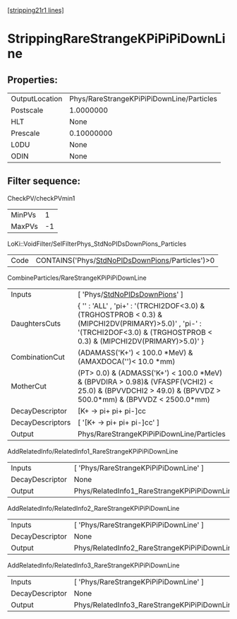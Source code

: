 [[stripping21r1 lines]](./stripping21r1-index)

# StrippingRareStrangeKPiPiPiDownLine

## Properties:

|                |                                           |
|----------------|-------------------------------------------|
| OutputLocation | Phys/RareStrangeKPiPiPiDownLine/Particles |
| Postscale      | 1.0000000                                 |
| HLT            | None                                      |
| Prescale       | 0.10000000                                |
| L0DU           | None                                      |
| ODIN           | None                                      |

## Filter sequence:

CheckPV/checkPVmin1

|        |     |
|--------|-----|
| MinPVs | 1   |
| MaxPVs | -1  |

LoKi::VoidFilter/SelFilterPhys_StdNoPIDsDownPions_Particles

|      |                                                                                                        |
|------|--------------------------------------------------------------------------------------------------------|
| Code | CONTAINS('Phys/[StdNoPIDsDownPions](./stripping21r1-commonparticles-stdnopidsdownpions)/Particles')\>0 |

CombineParticles/RareStrangeKPiPiPiDownLine

|                  |                                                                                                                                                                                |
|------------------|--------------------------------------------------------------------------------------------------------------------------------------------------------------------------------|
| Inputs           | [ 'Phys/[StdNoPIDsDownPions](./stripping21r1-commonparticles-stdnopidsdownpions)' ]                                                                                          |
| DaughtersCuts    | { '' : 'ALL' , 'pi+' : '(TRCHI2DOF\<3.0) & (TRGHOSTPROB \< 0.3) & (MIPCHI2DV(PRIMARY)\>5.0)' , 'pi-' : '(TRCHI2DOF\<3.0) & (TRGHOSTPROB \< 0.3) & (MIPCHI2DV(PRIMARY)\>5.0)' } |
| CombinationCut   | (ADAMASS('K+') \< 100.0 \*MeV) & (AMAXDOCA('')\< 10.0 \*mm)                                                                                                                    |
| MotherCut        | (PT\> 0.0) & (ADMASS('K+') \< 100.0 \*MeV) & (BPVDIRA \> 0.98)& (VFASPF(VCHI2) \< 25.0) & (BPVVDCHI2 \> 49.0) & (BPVVDZ \> 500.0\*mm) & (BPVVDZ \< 2500.0\*mm)                 |
| DecayDescriptor  | [K+ -\> pi+ pi+ pi-]cc                                                                                                                                                       |
| DecayDescriptors | [ '[K+ -\> pi+ pi+ pi-]cc' ]                                                                                                                                               |
| Output           | Phys/RareStrangeKPiPiPiDownLine/Particles                                                                                                                                      |

AddRelatedInfo/RelatedInfo1_RareStrangeKPiPiPiDownLine

|                 |                                                        |
|-----------------|--------------------------------------------------------|
| Inputs          | [ 'Phys/RareStrangeKPiPiPiDownLine' ]                |
| DecayDescriptor | None                                                   |
| Output          | Phys/RelatedInfo1_RareStrangeKPiPiPiDownLine/Particles |

AddRelatedInfo/RelatedInfo2_RareStrangeKPiPiPiDownLine

|                 |                                                        |
|-----------------|--------------------------------------------------------|
| Inputs          | [ 'Phys/RareStrangeKPiPiPiDownLine' ]                |
| DecayDescriptor | None                                                   |
| Output          | Phys/RelatedInfo2_RareStrangeKPiPiPiDownLine/Particles |

AddRelatedInfo/RelatedInfo3_RareStrangeKPiPiPiDownLine

|                 |                                                        |
|-----------------|--------------------------------------------------------|
| Inputs          | [ 'Phys/RareStrangeKPiPiPiDownLine' ]                |
| DecayDescriptor | None                                                   |
| Output          | Phys/RelatedInfo3_RareStrangeKPiPiPiDownLine/Particles |
